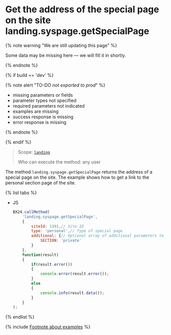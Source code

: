 # Get the address of the special page on the site landing.syspage.getSpecialPage

{% note warning "We are still updating this page" %}

Some data may be missing here — we will fill it in shortly.

{% endnote %}

{% if build == 'dev' %}

{% note alert "TO-DO _not exported to prod_" %}

- missing parameters or fields
- parameter types not specified
- required parameters not indicated
- examples are missing
- success response is missing
- error response is missing

{% endnote %}

{% endif %}

> Scope: [`landing`](../../../scopes/permissions.md)
>
> Who can execute the method: any user

The method `landing.syspage.getSpecialPage` returns the address of a special page on the site. The example shows how to get a link to the personal section page of the site.

{% list tabs %}

- JS

    ```js
    BX24.callMethod(
        'landing.syspage.getSpecialPage',
        {
            siteId: 1391,// Site ID
            type: 'personal',// Type of special page
            additional: {// Optional array of additional parameters to be added to the URL
                SECTION: 'private'
            }
        },
        function(result)
        {
            if(result.error())
            {
                console.error(result.error());
            }
            else
            {
                console.info(result.data());
            }
        }
    );
    ```

{% endlist %}

{% include [Footnote about examples](../../../../_includes/examples.md) %}